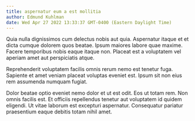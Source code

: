 ```yaml
---
title: aspernatur eum a est mollitia
author: Edmund Kuhlman
date: Wed Apr 27 2022 13:33:37 GMT-0400 (Eastern Daylight Time)
---
```

Quia nulla dignissimos cum delectus nobis aut quia. Aspernatur itaque et et dicta cumque dolorem quos beatae. Ipsum maiores labore quae maxime. Facere temporibus nobis eaque itaque non. Placeat est a voluptatem vel aperiam amet aut perspiciatis atque.

 Reprehenderit voluptatem facilis omnis rerum nemo est tenetur fuga. Sapiente et amet veniam placeat voluptas eveniet est. Ipsum sit non eius rem assumenda numquam fugiat.

 Dolor beatae optio eveniet nemo dolor et ut est odit. Eos ut totam rem. Non omnis facilis est. Et officiis repellendus tenetur aut voluptatem id quidem eligendi. Ut vitae laborum est excepturi aspernatur. Consequatur pariatur praesentium eaque debitis totam nihil amet.